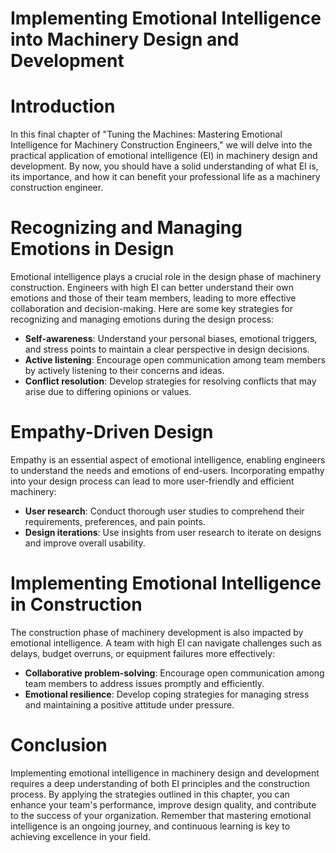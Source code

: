 # Implementing Emotional Intelligence into Machinery Design and Development

# Introduction

In this final chapter of "Tuning the Machines: Mastering Emotional Intelligence for Machinery Construction Engineers," we will delve into the practical application of emotional intelligence (EI) in machinery design and development. By now, you should have a solid understanding of what EI is, its importance, and how it can benefit your professional life as a machinery construction engineer.

# Recognizing and Managing Emotions in Design

Emotional intelligence plays a crucial role in the design phase of machinery construction. Engineers with high EI can better understand their own emotions and those of their team members, leading to more effective collaboration and decision-making. Here are some key strategies for recognizing and managing emotions during the design process:

* **Self-awareness**: Understand your personal biases, emotional triggers, and stress points to maintain a clear perspective in design decisions.
* **Active listening**: Encourage open communication among team members by actively listening to their concerns and ideas.
* **Conflict resolution**: Develop strategies for resolving conflicts that may arise due to differing opinions or values.

# Empathy-Driven Design

Empathy is an essential aspect of emotional intelligence, enabling engineers to understand the needs and emotions of end-users. Incorporating empathy into your design process can lead to more user-friendly and efficient machinery:

* **User research**: Conduct thorough user studies to comprehend their requirements, preferences, and pain points.
* **Design iterations**: Use insights from user research to iterate on designs and improve overall usability.

# Implementing Emotional Intelligence in Construction

The construction phase of machinery development is also impacted by emotional intelligence. A team with high EI can navigate challenges such as delays, budget overruns, or equipment failures more effectively:

* **Collaborative problem-solving**: Encourage open communication among team members to address issues promptly and efficiently.
* **Emotional resilience**: Develop coping strategies for managing stress and maintaining a positive attitude under pressure.

# Conclusion

Implementing emotional intelligence in machinery design and development requires a deep understanding of both EI principles and the construction process. By applying the strategies outlined in this chapter, you can enhance your team's performance, improve design quality, and contribute to the success of your organization. Remember that mastering emotional intelligence is an ongoing journey, and continuous learning is key to achieving excellence in your field.
